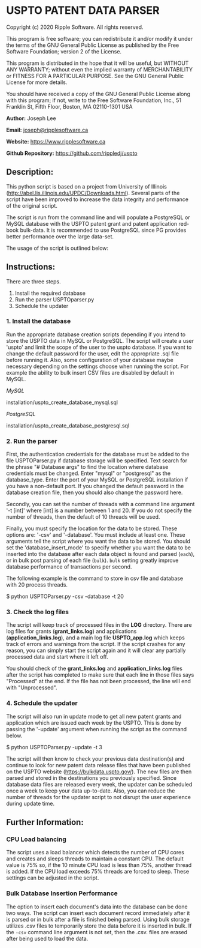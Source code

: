 # **USPTO PATENT DATA PARSER**

Copyright (c) 2020 Ripple Software. All rights reserved.

This program is free software; you can redistribute it and/or modify it under the terms of the GNU General Public License as published by the Free Software Foundation; version 2 of the License.

This program is distributed in the hope that it will be useful, but WITHOUT ANY WARRANTY; without even the implied warranty of MERCHANTABILITY or FITNESS FOR A PARTICULAR PURPOSE.  See the GNU General Public License for more details.

You should have received a copy of the GNU General Public License along with this program; if not, write to the Free Software Foundation, Inc., 51 Franklin St, Fifth Floor, Boston, MA 02110-1301  USA

**Author:** Joseph Lee

**Email:** joseph@ripplesoftware.ca

**Website:** https://www.ripplesoftware.ca

**Github Repository:** https://github.com/rippledj/uspto

## **Description:**
This python script is based on a project from University of Illinois (http://abel.lis.illinois.edu/UPDC/Downloads.html). Several parts of the script have been improved to increase the data integrity and performance of the original script.

The script is run from the command line and will populate a PostgreSQL or MySQL database with the USPTO patent grant and patent application red-book bulk-data.
It is recommended to use PostgreSQL since PG provides better performance over the large data-set.

The usage of the script is outlined below:

## **Instructions:**
There are three steps.
1. Install the required database
2. Run the parser USPTOparser.py
3. Schedule the updater

### 1. Install the database

Run the appropriate database creation scripts depending if you intend to store the USPTO data in MySQL or PostgreSQL.  The script will create a user  'uspto' and limit the scope of the user to the uspto database. If you want to change the default password for the user, edit the appropriate .sql file before running it.  Also, some configuration of your database maybe necessary depending on the settings choose when running the script.  For example the ability to bulk insert CSV files are disabled by default in MySQL.

_MySQL_

installation/uspto_create_database_mysql.sql

_PostgreSQL_

installation/uspto_create_database_postgresql.sql

### 2. Run the parser

First, the authentication credentials for the database must be added to the file USPTOParser.py if database storage will be specified. Text search for the phrase "# Database args" to find the location where database credentials must be changed. Enter "mysql" or "postgresql" as the database_type. Enter the port of your MySQL or PostgreSQL installation if you have a non-default port. If you changed the default password in the database creation file, then you should also change the password here.

Secondly, you can set the number of threads with a command line argument '-t [int]' where [int] is a number between 1 and 20.  If you do not specify the number of threads, then the default of 10 threads will be used.

Finally, you must specify the location for the data to be stored.  These options are: '-csv' and '-database'.  You must include at least one. These arguments tell the script where you want the data to be stored. You should set the 'database_insert_mode' to specify whether you want the data to be inserted into the database after each data object is found and parsed (`each`), or in bulk post parsing of each file (`bulk`).  `bulk` setting greatly improve database performance of transactions per second.

The following example is the command to store in csv file and database with 20 process threads.

$ python USPTOParser.py -csv -database -t 20


### 3. Check the log files

The script will keep track of processed files in the **LOG** directory. There are log files for grants (**grant_links.log**) and applications (**application_links.log**), and a main log file **USPTO_app.log** which keeps track of errors and warnings from the script.  If the script crashes for any reason, you can simply start the script again and it will clear any partially processed data and start where it left off.

You should check of the **grant_links.log** and **application_links.log** files after the script has completed to make sure that each line in those files says "Processed" at the end.  If the file has not been processed, the line will end with "Unprocessed".

### 4. Schedule the updater

The script will also run in update mode to get all new patent grants and application which are issued each week by the USPTO. This is done by passing the '-update' argument when running the script as the command below.

$ python USPTOParser.py -update -t 3

The script will then know to check your previous data destination(s) and continue to look for new patent data release files that have been published on the USPTO website (https://bulkdata.uspto.gov/).  The new files are then parsed and stored in the destinations you previously specified.  Since database data files are released every week, the updater can be scheduled once a week to keep your data up-to-date.  Also, you can reduce the number of threads for the updater script to not disrupt the user experience during update time.

## **Further Information:**

### CPU Load balancing

The script uses a load balancer which detects the number of CPU cores and creates and sleeps threads to maintain a constant CPU.  The default value is 75% so, if the 10 minute CPU load is less than 75%, another thread is added.  If the CPU load exceeds 75% threads are forced to sleep.  These settings can be adjusted in the script.

### Bulk Database Insertion Performance

The option to insert each document's data into the database can be done two ways.  The script can insert each document record immediately after it is parsed or in bulk after a file is finished being parsed.  Using bulk storage utilizes .csv files to temporarily store the data before it is inserted in bulk.  If the `-csv` command line argument is not set, then the .csv. files are erased after being used to load the data.  
